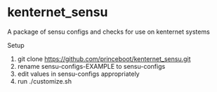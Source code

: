 # kenternet_sensu
A package of sensu configs and checks for use on kenternet systems

Setup

1. git clone https://github.com/princeboot/kenternet_sensu.git
2. rename sensu-configs-EXAMPLE to sensu-configs
3. edit values in sensu-configs appropriately
4. run ./customize.sh
